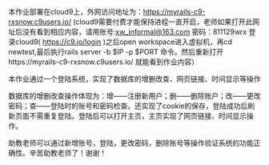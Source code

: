 本作业部署在cloud9上，外网访问地址为：https://myrails-c9-rxsnow.c9users.io/ (cloud9需要付费才能保持进程一直开启，老师如果打开此网址后没有看到相应内容，请用账号:xw_informal@163.com 密码：811129wrx 登录cloud9( https://c9.io/login )之后open workspace进入虚拟机，再cd newtest,最后执行rails server -b $IP -p $PORT 命令。然后重新打开https://myrails-c9-rxsnow.c9users.io/ 就能看到作业内容）

本作业通过一个登陆系统，实现了数据库的增删改查、网页链接、时间显示等操作

数据库的增删改查操作体现为：增——注册新用户；删——删除账户；改——更改密码；查——登陆时的账号和密码检查。还实现了cookie的保存，登陆成功后刷新页面不需重复登陆。登陆后可以打开主页，主页实现了网页链接、时间显示操作。

助教老师可以通过新增账号，登陆，更改密码，删除账号等操作验证系统的功能正确性。辛苦助教老师了！谢谢！
